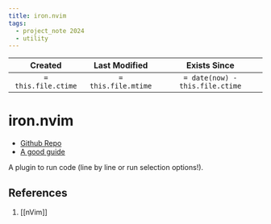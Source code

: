 ```yaml
---
title: iron.nvim
tags:
  - project_note 2024
  - utility
---
```

|     Created      |  Last Modified   |       Exists Since        |
|:----------------:|:----------------:|:----------------:|
| `= this.file.ctime` | `= this.file.mtime` | `= date(now) - this.file.ctime`|

# iron.nvim
- [Github Repo](https://github.com/Vigemus/iron.nvim?tab=readme-ov-file)
- [A good guide](https://dev.to/rnrbarbosa/how-to-run-python-on-neovim-like-jupyter-3ln0)

A plugin to run code (line by line or run selection options!).
## References
1. [[nVim]]